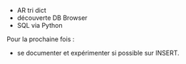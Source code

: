 * AR tri dict
* découverte DB Browser
* SQL via Python

Pour la prochaine fois :

* se documenter et expérimenter si possible sur INSERT.
